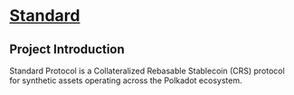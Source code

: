 # [Standard](https://standard.tech)

## Project Introduction

Standard Protocol is a Collateralized Rebasable Stablecoin  (CRS) protocol for synthetic assets operating across the Polkadot ecosystem.
